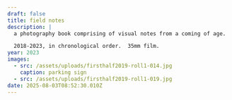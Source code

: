 ```yaml
---
draft: false
title: field notes
description: |
  a photography book comprising of visual notes from a coming of age.

  2018-2023, in chronological order.  35mm film.
year: 2023
images:
  - src: /assets/uploads/firsthalf2019-roll1-014.jpg
    caption: parking sign
  - src: /assets/uploads/firsthalf2019-roll1-019.jpg
date: 2025-08-03T08:52:30.010Z
---
```


